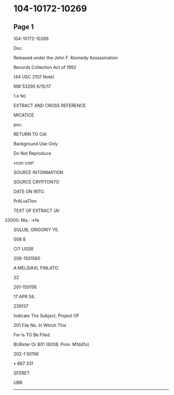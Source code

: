 # 104-10172-10269

## Page 1

104-10172-10269

Doc.

Released under the John F. Kennedy Assassination

Records Collection Act of 1992

(44 USC 2107 Note)

NW 53295 6/15/17

1.e fe)

EXTRACT AND CROSS REFERENCE

MICATICE

poc.

RETURN TO CIA

Background Use Only

Do Not Reproduce

•con coe!

SOURCE INTONMATION

SOURCE CRYPTONTO

DATE ON INTO.

PrALvaTIon

TEXT OF EXTRACT (AI

010000. Ma.: →fe.

SOLUB, GRIGORIY YE.

008 8

CIT USSR

208-1501560

A MELSIAXI, FINLATO.

22

201-150156

17 APR 58.

239137

Indicate The Subject, Project OF

201 File No. In Which This

For Is TO Be Filed.

BURster Or 801 (6008. Piror. M1dd1o)

202-1 50156

• 867 331

SFERET

UBR

---

